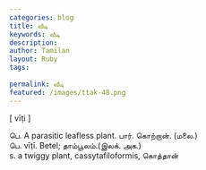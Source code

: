 ```yaml
---
categories: blog
title: வீடி
keywords: வீடி
description: 
author: Tamilan
layout: Ruby
tags: 
 
permalink: வீடி
featured: /images/ttak-48.png
---
```

  
[ vīṭi ]  
  
பெ. A parasitic leafless plant. பார். கொற்றான். (மலை.)  
பெ. vīṭī. Betel; தாம்பூலம்.(இலக். அக.)  
s. a twiggy plant, cassytafiloformis, கொத்தான்